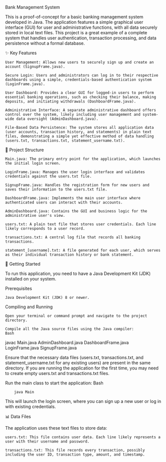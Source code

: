 Bank Management System

This is a proof-of-concept for a basic banking management system developed in Java. The application features a simple graphical user interface (GUI) for user and administrative functions, with all data securely stored in local text files. This project is a great example of a complete system that handles user authentication, transaction processing, and data persistence without a formal database.

✨ Key Features

    User Management: Allows new users to securely sign up and create an account (SignupFrame.java).

    Secure Login: Users and administrators can log in to their respective dashboards using a simple, credentials-based authentication system (LoginFrame.java).

    User Dashboard: Provides a clear GUI for logged-in users to perform essential banking operations, such as checking their balance, making deposits, and initiating withdrawals (DashboardFrame.java).

    Administrative Interface: A separate administrative dashboard offers control over the system, likely including user management and system-wide data oversight (AdminDashboard.java).

    File-Based Data Persistence: The system stores all application data (user accounts, transaction history, and statements) in plain text files, demonstrating a simple yet effective method of data handling (users.txt, transactions.txt, statement_username.txt).

📂 Project Structure

    Main.java: The primary entry point for the application, which launches the initial login screen.

    LoginFrame.java: Manages the user login interface and validates credentials against the users.txt file.

    SignupFrame.java: Handles the registration form for new users and saves their information to the users.txt file.

    DashboardFrame.java: Implements the main user interface where authenticated users can interact with their accounts.

    AdminDashboard.java: Contains the GUI and business logic for the administrative user's view.

    users.txt: A plain text file that stores user credentials. Each line likely corresponds to a user record.

    transactions.txt: A central log file that records all banking transactions.

    statement_[username].txt: A file generated for each user, which serves as their individual transaction history or bank statement.

🚀 Getting Started

To run this application, you need to have a Java Development Kit (JDK) installed on your system.

Prerequisites

    Java Development Kit (JDK) 8 or newer.

Compiling and Running

    Open your terminal or command prompt and navigate to the project directory.

    Compile all the Java source files using the Java compiler:
    Bash

javac Main.java AdminDashboard.java DashboardFrame.java LoginFrame.java SignupFrame.java

Ensure that the necessary data files (users.txt, transactions.txt, and statement_username.txt for any existing users) are present in the same directory. If you are running the application for the first time, you may need to create empty users.txt and transactions.txt files.

Run the main class to start the application:
Bash

        java Main

This will launch the login screen, where you can sign up a new user or log in with existing credentials.

📊 Data Files

The application uses these text files to store data:

    users.txt: This file contains user data. Each line likely represents a user with their username and password.

    transactions.txt: This file records every transaction, possibly including the user ID, transaction type, amount, and timestamp.
